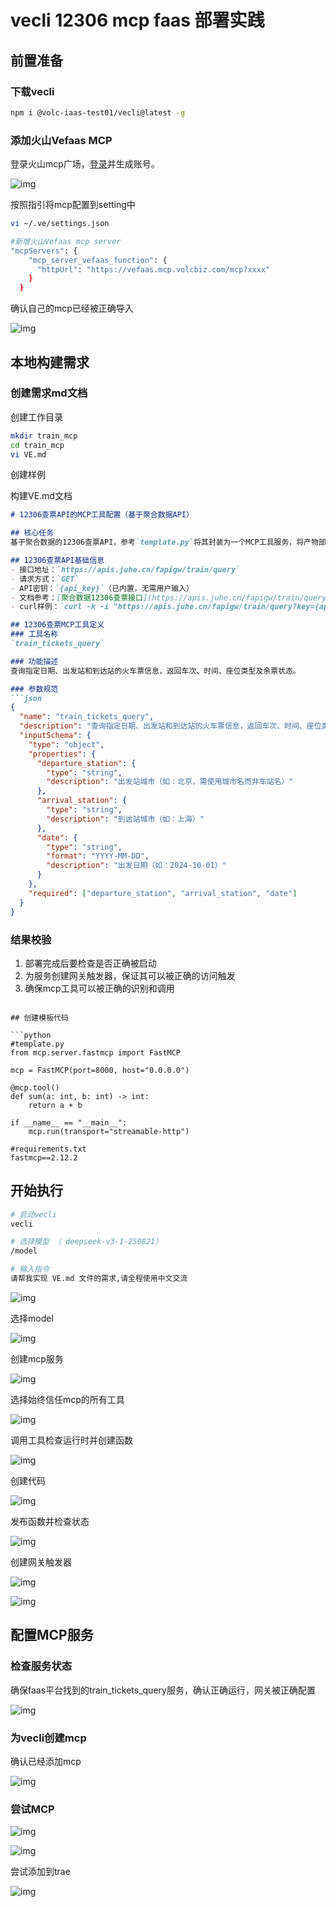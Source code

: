 # vecli 12306 mcp faas 部署实践
## 前置准备
### 下载vecli

```bash
npm i @volc-iaas-test01/vecli@latest -g
```

### 添加火山Vefaas MCP

登录火山mcp广场，[登录](https://www.volcengine.com/mcp-marketplace/detail?name=veFaaS%20MCP)并生成账号。

![img](/demo2-1.png)

按照指引将mcp配置到setting中

```bash
vi ~/.ve/settings.json

#新增火山Vefaas mcp server
"mcpServers": {
    "mcp_server_vefaas_function": {
      "httpUrl": "https://vefaas.mcp.volcbiz.com/mcp?xxxx"
    }
  }
```

确认自己的mcp已经被正确导入

![img](/demo2-2.png)

## 本地构建需求

### 创建需求md文档

创建工作目录

```bash
mkdir train_mcp
cd train_mcp
vi VE.md
```

创建样例

构建VE.md文档

```markdown
# 12306查票API的MCP工具配置（基于聚合数据API）

## 核心任务
基于聚合数据的12306查票API，参考`template.py`将其封装为一个MCP工具服务，将产物部署到vefaas，名称为`train_tickets_query`。产出的MCP要确保可以被正确的识别和调用。

## 12306查票API基础信息
- 接口地址：`https://apis.juhe.cn/fapigw/train/query`
- 请求方式：`GET`
- API密钥：`{api_key}`（已内置，无需用户输入）
- 文档参考：[聚合数据12306查票接口](https://apis.juhe.cn/fapigw/train/query)
- curl样例：`curl -k -i "https://apis.juhe.cn/fapigw/train/query?key={api_key}&search_type=1&departure_station=西安&arrival_station=北京&date=2025-09-10&filter=&enable_booking=&departure_time_range="`

## 12306查票MCP工具定义
### 工具名称
`train_tickets_query`

### 功能描述
查询指定日期、出发站和到达站的火车票信息，返回车次、时间、座位类型及余票状态。

### 参数规范
```json
{
  "name": "train_tickets_query",
  "description": "查询指定日期、出发站和到达站的火车票信息，返回车次、时间、座位类型及余票状态。",
  "inputSchema": {
    "type": "object",
    "properties": {
      "departure_station": {
        "type": "string",
        "description": "出发站城市（如：北京，需使用城市名而非车站名）"
      },
      "arrival_station": {
        "type": "string",
        "description": "到达站城市（如：上海）"
      },
      "date": {
        "type": "string",
        "format": "YYYY-MM-DD",
        "description": "出发日期（如：2024-10-01）"
      }
    },
    "required": ["departure_station", "arrival_station", "date"]
  }
}
```

### 结果校验
1. 部署完成后要检查是否正确被启动
2. 为服务创建网关触发器，保证其可以被正确的访问触发
3. 确保mcp工具可以被正确的识别和调用
```

## 创建模板代码

```python
#template.py
from mcp.server.fastmcp import FastMCP

mcp = FastMCP(port=8000, host="0.0.0.0")

@mcp.tool()
def sum(a: int, b: int) -> int:
    return a + b

if __name__ == "__main__":
    mcp.run(transport="streamable-http")
    
#requirements.txt
fastmcp==2.12.2
```

## 开始执行

```bash
# 启动vecli
vecli

# 选择模型 （ deepseek-v3-1-250821）
/model

# 输入指令
请帮我实现 VE.md 文件的需求,请全程使用中文交流
```

![img](/demo2-3.png)

选择model

![img](/demo2-4.png)

创建mcp服务

![img](/demo2-5.png)

选择始终信任mcp的所有工具

![img](/demo2-6.png)

调用工具检查运行时并创建函数

![img](/demo2-7.png)

创建代码

![img](/demo2-8.png)

发布函数并检查状态

![img](/demo2-9.png)

创建网关触发器

![img](/demo2-10.png)

![img](/demo2-11.png)

## 配置MCP服务

### 检查服务状态

确保faas平台找到的train_tickets_query服务，确认正确运行，网关被正确配置

![img](/demo2-12.png)

### 为vecli创建mcp

确认已经添加mcp

![img](/demo2-13.png)

### 尝试MCP

![img](/demo2-14.png)

![img](/demo2-15.png)

尝试添加到trae

![img](/demo2-16.png)